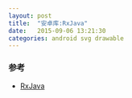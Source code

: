 ```yaml
---
layout: post
title:  "安卓库:RxJava"
date:   2015-09-06 13:21:30
categories: android svg drawable
---
```


### 参考
+ [RxJava](https://github.com/ReactiveX/RxJava)
